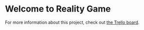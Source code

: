 # Welcome to Reality Game
For more information about this project, check out [the Trello board](https://trello.com/b/LlP0JRC7/welcome-to-reality-game-mm-hm-ao).